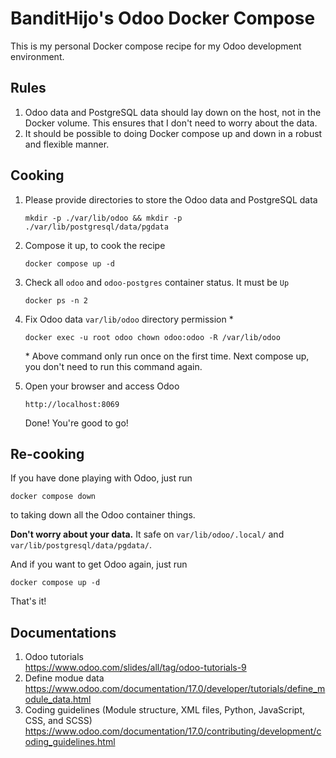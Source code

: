 # BanditHijo's Odoo Docker Compose

This is my personal Docker compose recipe for my Odoo development environment.


## Rules

1. Odoo data and PostgreSQL data should lay down on the host, not in the Docker volume. This ensures that I don't need to worry about the data.
1. It should be possible to doing Docker compose up and down in a robust and flexible manner.


## Cooking

1. Please provide directories to store the Odoo data and PostgreSQL data

   ```
   mkdir -p ./var/lib/odoo && mkdir -p ./var/lib/postgresql/data/pgdata
   ```

1. Compose it up, to cook the recipe

   ```
   docker compose up -d
   ```

1. Check all `odoo` and `odoo-postgres` container status. It must be `Up`

   ```
   docker ps -n 2
   ```

1. Fix Odoo data `var/lib/odoo` directory permission *

   ```
   docker exec -u root odoo chown odoo:odoo -R /var/lib/odoo
   ```

   \* Above command only run once on the first time. Next compose up, you don't need to run this command again.

1. Open your browser and access Odoo

   ```
   http://localhost:8069
   ```
   Done! You're good to go!


## Re-cooking

If you have done playing with Odoo, just run

```
docker compose down
```

to taking down all the Odoo container things.

**Don't worry about your data.** It safe on `var/lib/odoo/.local/` and `var/lib/postgresql/data/pgdata/`.

And if you want to get Odoo again, just run 

```
docker compose up -d
```

That's it!


## Documentations

1. Odoo tutorials \
   <https://www.odoo.com/slides/all/tag/odoo-tutorials-9>
1. Define modue data \
   <https://www.odoo.com/documentation/17.0/developer/tutorials/define_module_data.html>
1. Coding guidelines (Module structure, XML files, Python, JavaScript, CSS, and SCSS) \
   <https://www.odoo.com/documentation/17.0/contributing/development/coding_guidelines.html>
